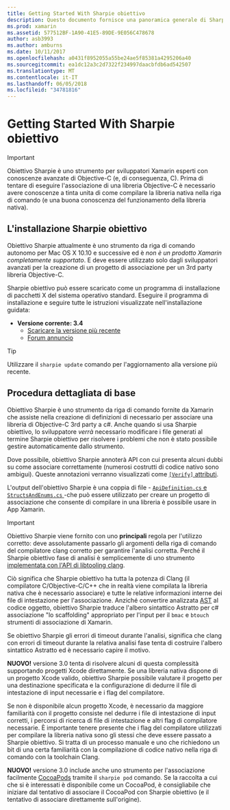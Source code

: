 ```yaml
---
title: Getting Started With Sharpie obiettivo
description: Questo documento fornisce una panoramica generale di Sharpie obiettivo, lo strumento utilizzato per automatizzare la creazione di associazioni di c# al codice Objective-C.
ms.prod: xamarin
ms.assetid: 577512BF-1A90-41E5-89DE-9E056C478678
author: asb3993
ms.author: amburns
ms.date: 10/11/2017
ms.openlocfilehash: a0431f8952055a55be24ae5f85381a4295206a40
ms.sourcegitcommit: ea1dc12a3c2d7322f234997daacbfdb6ad542507
ms.translationtype: MT
ms.contentlocale: it-IT
ms.lasthandoff: 06/05/2018
ms.locfileid: "34781816"
---
```

# <a name="getting-started-with-objective-sharpie"></a>Getting Started With Sharpie obiettivo

> [!IMPORTANT]
> Obiettivo Sharpie è uno strumento per sviluppatori Xamarin esperti con conoscenze avanzate di Objective-C (e, di conseguenza, C). Prima di tentare di eseguire l'associazione di una libreria Objective-C è necessario avere conoscenze a tinta unita di come compilare la libreria nativa nella riga di comando (e una buona conoscenza del funzionamento della libreria nativa).

<a name="installing" />

## <a name="installing-objective-sharpie"></a>L'installazione Sharpie obiettivo

Obiettivo Sharpie attualmente è uno strumento da riga di comando autonomo per Mac OS X 10.10 e successive ed è _non è un prodotto Xamarin completamente supportato_. E deve essere utilizzato solo dagli sviluppatori avanzati per la creazione di un progetto di associazione per un 3rd party libreria Objective-C.

Sharpie obiettivo può essere scaricato come un programma di installazione di pacchetti X del sistema operativo standard.
Eseguire il programma di installazione e seguire tutte le istruzioni visualizzate nell'installazione guidata:

- **Versione corrente: 3.4**
  - [Scaricare la versione più recente](https://dl.xamarin.com/objective-sharpie/ObjectiveSharpie.pkg)
  - [Forum annuncio](https://forums.xamarin.com/discussion/104800/objective-sharpie-3-4)

> [!TIP]
> Utilizzare il `sharpie update` comando per l'aggiornamento alla versione più recente.

## <a name="basic-walkthrough"></a>Procedura dettagliata di base

Obiettivo Sharpie è uno strumento da riga di comando fornite da Xamarin che assiste nella creazione di definizioni di necessario per associare una libreria di Objective-C 3rd party a c#.
Anche quando si usa Sharpie obiettivo, lo sviluppatore *verrà* necessario modificare i file generati al termine Sharpie obiettivo per risolvere i problemi che non è stato possibile gestire automaticamente dallo strumento.

Dove possibile, obiettivo Sharpie annoterà API con cui presenta alcuni dubbi su come associare correttamente (numerosi costrutti di codice nativo sono ambigui).
Queste annotazioni verranno visualizzati come [ `[Verify]` attributi](~/cross-platform/macios/binding/objective-sharpie/platform/verify.md).

L'output dell'obiettivo Sharpie è una coppia di file - [ `ApiDefinition.cs` e `StructsAndEnums.cs` ](~/cross-platform/macios/binding/objective-sharpie/platform/apidefinitions-structsandenums.md) -che può essere utilizzato per creare un progetto di associazione che consente di compilare in una libreria è possibile usare in App Xamarin.

> [!IMPORTANT]
> Obiettivo Sharpie viene fornito con uno **principali** regola per l'utilizzo corretto: deve assolutamente passarlo gli argomenti della riga di comando del compilatore clang corretto per garantire l'analisi corretta. Perché il Sharpie obiettivo fase di analisi è semplicemente di uno strumento [implementata con l'API di libtooling clang](http://clang.llvm.org/docs/LibTooling.html).

Ciò significa che Sharpie obiettivo ha tutta la potenza di Clang (il compilatore C/Objective-C/C++ che in realtà viene compilata la libreria nativa che è necessario associare) e tutte le relative informazioni interne dei file di intestazione per l'associazione.
Anziché convertire analizzata [AST](http://en.wikipedia.org/wiki/Abstract_syntax_tree) al codice oggetto, obiettivo Sharpie traduce l'albero sintattico Astratto per c# associazione "lo scaffolding" appropriato per l'input per il `bmac` e `btouch` strumenti di associazione di Xamarin.

Se obiettivo Sharpie gli errori di timeout durante l'analisi, significa che clang con errori di timeout durante la relativa analisi fase tenta di costruire l'albero sintattico Astratto ed è necessario capire il motivo.

**NUOVO!** versione 3.0 tenta di risolvere alcuni di questa complessità supportando progetti Xcode direttamente. Se una libreria nativa dispone di un progetto Xcode valido, obiettivo Sharpie possibile valutare il progetto per una destinazione specificata e la configurazione di dedurre il file di intestazione di input necessarie e i flag del compilatore.

Se non è disponibile alcun progetto Xcode, è necessario da maggiore familiarità con il progetto consiste nel dedurre i file di intestazione di input corretti, i percorsi di ricerca di file di intestazione e altri flag di compilatore necessarie. È importante tenere presente che i flag del compilatore utilizzati per compilare la libreria nativa sono gli stessi che deve essere passato a Sharpie obiettivo. Si tratta di un processo manuale e uno che richiedono un bit di una certa familiarità con la compilazione di codice nativo nella riga di comando con la toolchain Clang.

**NUOVO!** versione 3.0 include anche uno strumento per l'associazione facilmente [CocoaPods](https://cocoapods.org) tramite il `sharpie pod` comando.
Se la raccolta a cui che si è interessati è disponibile come un CocoaPod, è consigliabile che iniziare dal tentativo di associare il CocoaPod con Sharpie obiettivo (e il tentativo di associare direttamente sull'origine).
